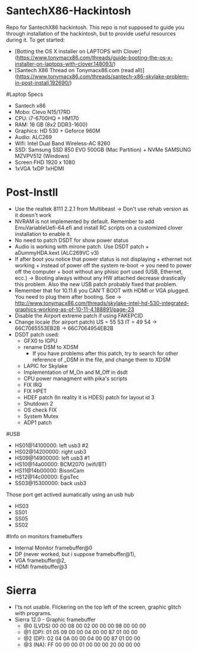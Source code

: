 # SantechX86-Hackintosh
Repo for SantechX86 hackintosh. This repo is not supposed to guide you through installation of the hackintosh, but to provide useful resources during it. To get started:

- [Botting the OS X installer on LAPTOPS with Clover] (https://www.tonymacx86.com/threads/guide-booting-the-os-x-installer-on-laptops-with-clover.148093/)
- [Santech X86 Thread on Tonymacx86.com (read all)] (https://www.tonymacx86.com/threads/santech-x86-skylake-problem-in-post-install.192690/)

#Laptop Specs
- Santech x86 
- Mobo: Clevo N15/17RD 
- CPU: i7-6700HQ + HM170 
- RAM: 16 GB (8x2 DDR3-1600) 
- Graphics: HD 530 + Geforce 960M 
- Audio: ALC269 
- Wifi: Intel Dual Band Wireless-AC 8260 
- SSD: Samsung SSD 850 EVO 500GB (Mac Partition) + NVMe SAMSUNG MZVPV512 (Windows) 
- Screen FHD 1920 x 1080
- 1xVGA 1xDP 1xHDMI

# Post-Instll
- Use the realtek 8111 2.2.1 from Multibeast -> Don't use rehab version as it doesn't work
- NVRAM is not implemented by default. Remember to add EmuVariableUefi-64.efi and install RC scripts on a customized clover installation to enable it.
- No need to patch DSDT for show power status
- Audio is working with mirone patch. Use DSDT patch + aDummyHDA.kext (ALC269VC v3)
- If after boot you notice that power status is not displaying + ethernet not working + instead of power off the system re-boot -> you need to power off the computer + boot without any phisic port used (USB, Ethernet, ecc.) -> Booting always without any HW attached decrease drastically this problem. Also the new USB patch probably fixed that problem.
- Remember that for 10.11.6 you CAN'T BOOT with HDMI or VGA plugged. You need to plug them after booting. See -> http://www.tonymacx86.com/threads/skylake-intel-hd-530-integrated-graphics-working-as-of-10-11-4.188891/page-23
- Disable the Airport extreme patch if using FAKEPCID
- Change locale (for airport patch) US = 55 53 IT = 49 54 -> 66C7065553EB2B -> 66C7064954EB2B
- DSDT patch used:
	- GFX0 to IGPU
	- rename DSM to XDSM
        - If you have problems after this patch, try to search for other reference of _DSM in the file, and change them to XDSM
	- LAPIC for Skylake
	- Implementation of M_On and M_Off in dsdt
	- CPU power managment with pika's scripts
	- FIX IRQ
	- FIX HPET
	- HDEF patch (In reality it is HDES) patch for layout id 3
	- Shutdown 2
	- OS check FIX
	- System Mutex
	- ADP1 patch

#USB
- HS01@14100000: left usb3 #2
- HS02@14200000: right usb3
- HS09@14900000: left usb3 #1
- HS10@14a00000: BCM2070 (wifi/BT)
- HS11@14b00000: BisonCam 
- HS12@14c00000: EgisTec
- SS03@15300000: back usb3

Those port get actived aumatically using an usb hub
- HS03
- SS01
- SS05
- SS02

#Info on monitors framebuffers
- Internal Monitor framebuffer@0
- DP (never worked, but i suppose framebuffer@1),
- VGA framebuffer@2,
- HDMI framebuffer@3

# Sierra
- I'ts not usable. Flickering on the top left of the screen, graphic glitch with programs.
- Sierra 12.0 - Graphic framebuffer
    - @0 (LVDS) 00 00 08 00 02 00 00 00 98 00 00 00
    - @1 (DP): 01 05 09 00 00 04 00 00 87 01 00 00
    - @2 (DP): 02 04 0A 00 00 04 00 00 87 01 00 00 
    - @3 (NA): FF 00 00 00 01 00 00 00 20 00 00 00
